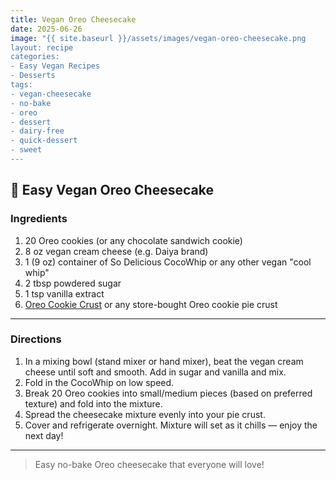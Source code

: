 ```yaml
---
title: Vegan Oreo Cheesecake
date: 2025-06-26
image: "{{ site.baseurl }}/assets/images/vegan-oreo-cheesecake.png
layout: recipe
categories:
- Easy Vegan Recipes
- Desserts
tags:
- vegan-cheesecake
- no-bake
- oreo
- dessert
- dairy-free
- quick-dessert
- sweet
---
```


## 🍰 Easy Vegan Oreo Cheesecake


### Ingredients

1. 20 Oreo cookies (or any chocolate sandwich cookie)  
2. 8 oz vegan cream cheese (e.g. Daiya brand)  
3. 1 (9 oz) container of So Delicious CocoWhip or any other vegan "cool whip"  
4. 2 tbsp powdered sugar  
5. 1 tsp vanilla extract  
6. [Oreo Cookie Crust](#) or any store-bought Oreo cookie pie crust  

---

### Directions

1. In a mixing bowl (stand mixer or hand mixer), beat the vegan cream cheese until soft and smooth. Add in sugar and vanilla and mix.  
2. Fold in the CocoWhip on low speed.  
3. Break 20 Oreo cookies into small/medium pieces (based on preferred texture) and fold into the mixture.  
4. Spread the cheesecake mixture evenly into your pie crust.  
5. Cover and refrigerate overnight. Mixture will set as it chills — enjoy the next day!

---

> Easy no-bake Oreo cheesecake that everyone will love!

